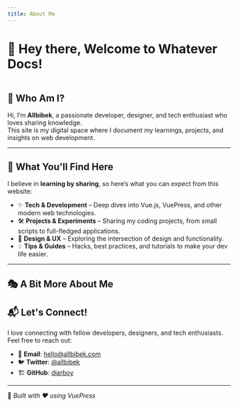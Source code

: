 ```yaml
---
title: About Me
---
```


# 👋 Hey there, Welcome to Whatever Docs!

<div style="display: flex; justify-content: center; align-items: center;">
<ClientOnly>
  <PiniaLogo style="width: 300px; height: auto;" />
</ClientOnly>
</div>

## 🚀 Who Am I?
Hi, I’m **Allbibek**, a passionate developer, designer, and tech enthusiast who loves sharing knowledge.  
This site is my digital space where I document my learnings, projects, and insights on web development.

---

## 🌟 What You'll Find Here
I believe in **learning by sharing**, so here’s what you can expect from this website:
- ✨ **Tech & Development** – Deep dives into Vue.js, VuePress, and other modern web technologies.
- 🛠️ **Projects & Experiments** – Sharing my coding projects, from small scripts to full-fledged applications.
- 🎨 **Design & UX** – Exploring the intersection of design and functionality.
- 💡 **Tips & Guides** – Hacks, best practices, and tutorials to make your dev life easier.

---
## 🎭 A Bit More About Me

   <ProfileCard />

## 📬 Let's Connect!
I love connecting with fellow developers, designers, and tech enthusiasts.  
Feel free to reach out:
- 📧 **Email**: [hello@allbibek.com](mailto:hello@allbibek.com)
- 🐦 **Twitter**: [@allbibek](https://twitter.com/allbibek_)
- 🏗️ **GitHub**: [diarboy](https://github.com/diarboy)

---

📝 _Built with ❤️ using VuePress_

<script setup>
import ProfileCard from '/.vuepress/components/ProfileCard.vue';
import PiniaLogo from '/.vuepress/components/PiniaLogo.vue';
</script>